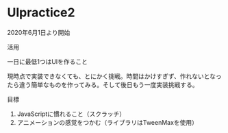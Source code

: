 # UIpractice2

2020年6月1日より開始

<p>活用</p>
<p>一日に最低1つはUIを作ること</p>
<p>現時点で実装できなくても、とにかく挑戦。時間はかけすぎず、作れないとなったら違う簡単なものを作ってみる。そして後日もう一度実装挑戦する。</p>

目標
1. JavaScriptに慣れること（スクラッチ）
2. アニメーションの感覚をつかむ（ライブラリはTweenMaxを使用）
